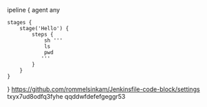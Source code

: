 ipeline {
    agent any

    stages {
        stage('Hello') {
            steps {
                sh '''
                ls 
                pwd
               '''
            }
        }
    }
}
https://github.com/rommelsinkam/Jenkinsfile-code-block/settings
txyx7ud8odfq3fyhe
qqddwfdefefgeggr53
